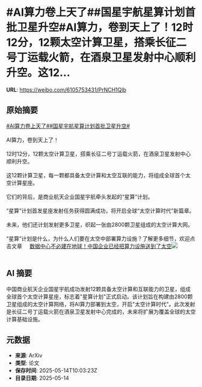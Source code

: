 # #AI算力卷上天了##国星宇航星算计划首批卫星升空#AI算力，卷到天上了！12时12分，12颗太空计算卫星，搭乘长征二号丁运载火箭，在酒泉卫星发射中心顺利升空。这12...

**URL**: https://weibo.com/6105753431/PrNCH1Qlb

## 原始摘要

<a href="https://m.weibo.cn/search?containerid=231522type%3D1%26t%3D10%26q%3D%23AI%E7%AE%97%E5%8A%9B%E5%8D%B7%E4%B8%8A%E5%A4%A9%E4%BA%86%23&amp;extparam=%23AI%E7%AE%97%E5%8A%9B%E5%8D%B7%E4%B8%8A%E5%A4%A9%E4%BA%86%23" data-hide=""><span class="surl-text">#AI算力卷上天了#</span></a><a href="https://m.weibo.cn/search?containerid=231522type%3D1%26t%3D10%26q%3D%23%E5%9B%BD%E6%98%9F%E5%AE%87%E8%88%AA%E6%98%9F%E7%AE%97%E8%AE%A1%E5%88%92%E9%A6%96%E6%89%B9%E5%8D%AB%E6%98%9F%E5%8D%87%E7%A9%BA%23&amp;extparam=%23%E5%9B%BD%E6%98%9F%E5%AE%87%E8%88%AA%E6%98%9F%E7%AE%97%E8%AE%A1%E5%88%92%E9%A6%96%E6%89%B9%E5%8D%AB%E6%98%9F%E5%8D%87%E7%A9%BA%23" data-hide=""><span class="surl-text">#国星宇航星算计划首批卫星升空#</span></a><br><br>AI算力，卷到天上了！<br><br>12时12分，12颗太空计算卫星，搭乘长征二号丁运载火箭，在酒泉卫星发射中心顺利升空。<br><br>这12颗计算卫星，每一颗都具备太空计算和太空互联的能力，将组成全球首个太空计算星座。<br><br>它们的背后，是商业航天企业国星宇航牵头发起的“星算”计划。<br><br>“星算”计划首发星座发射任务获得圆满成功，将开启全球“太空计算时代”新篇章。<br><br>未来，他们还计划发射更多卫星，织起一张由2800颗卫星组成的太空计算大网。<br><br>“星算”计划是什么，为什么人们要在太空中部署算力设施？了解更多细节，欢迎点击文章 <a href="https://weibo.com/ttarticle/p/show?id=2309405166256113713186" data-hide=""><span class="url-icon"><img style="width: 1rem;height: 1rem" src="https://h5.sinaimg.cn/upload/2015/09/25/3/timeline_card_small_article_default.png" referrerpolicy="no-referrer"></span><span class="surl-text">数据中心不必建在地球！中国企业已经把算力设施送到了太空</span></a><img style="" src="https://tvax3.sinaimg.cn/large/006Fd7o3gy1i1f5dbxggej30rs0fmjsq.jpg" referrerpolicy="no-referrer"><br><br>

## AI 摘要

中国商业航天企业国星宇航成功发射12颗具备太空计算和互联能力的卫星，组成全球首个太空计算星座，标志着"星算计划"正式启动。该计划旨在构建由2800颗卫星组成的太空计算网络，将AI算力部署到太空，开启"太空计算时代"。此次发射是长征二号丁运载火箭在酒泉卫星发射中心完成的，未来将扩展为覆盖全球的太空计算基础设施。

## 元数据

- **来源**: ArXiv
- **类型**: 论文
- **保存时间**: 2025-05-14T10:03:23Z
- **目录日期**: 2025-05-14
